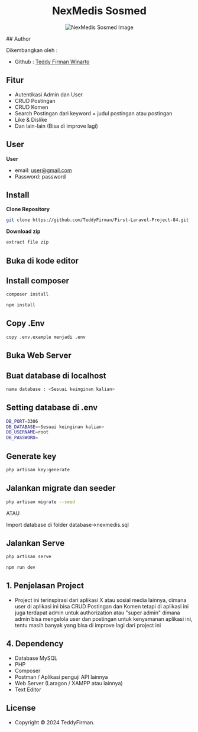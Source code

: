 <h1 align="center">NexMedis Sosmed</h1>
<p align="center">
  <img src="https://github.com/user-attachments/assets/443671c5-276c-4f66-8897-954834d6b884" alt="NexMedis Sosmed Image"/>
</p>
## Author

Dikembangkan oleh :

- Github : <a href="https://github.com/TeddyFirman"> Teddy Firman Winarto </a>

## Fitur 

- Autentikasi Admin dan User
- CRUD Postingan
- CRUD Komen
- Search Postingan dari keyword = judul postingan atau postingan
- Like & Dislike
- Dan lain-lain (Bisa di improve lagi)

## User

**User**

- email: user@gmail.com
- Password: password

## Install

**Clone Repository**

```bash
git clone https://github.com/TeddyFirman/First-Laravel-Project-84.git
```

**Download zip**

```bash
extract file zip
```

## Buka di kode editor


## Install composer

```bash
composer install
```

```bash
npm install
```

## Copy .Env

```bash
copy .env.example menjadi .env
```

## Buka Web Server


## Buat database di localhost 

```bash
nama database : <Sesuai keinginan kalian>
```

## Setting database di .env

```bash
DB_PORT=3306
DB_DATABASE=<Sesuai keinginan kalian>
DB_USERNAME=root
DB_PASSWORD=
```

## Generate key

```bash
php artisan key:generate
```

## Jalankan migrate dan seeder

```bash
php artisan migrate --seed
```

ATAU

Import database di folder database->nexmedis.sql

## Jalankan Serve

```bash
php artisan serve
```

```bash
npm run dev
```

## 1. Penjelasan Project
 - Project ini terinspirasi dari aplikasi X atau sosial media lainnya, dimana user di aplikasi ini bisa CRUD Postingan dan Komen tetapi di aplikasi ini juga terdapat admin untuk authorization atau "super admin" dimana admin bisa mengelola user dan postingan untuk kenyamanan aplikasi ini, tentu masih banyak yang bisa di improve lagi dari project ini

## 4. Dependency
 - Database MySQL
 - PHP
 - Composer
 - Postman / Aplikasi penguji API lainnya
 - Web Server (Laragon / XAMPP atau lainnya)
 - Text Editor

## License

- Copyright © 2024 TeddyFirman.
